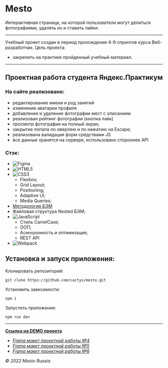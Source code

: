 # Mesto 
Интерактивная страница, на которой пользователи могут делиться фотографиями, удалять их и ставить лайки.

---
Учебный проект создан в период прохождения 4-9 спринтов курса Веб-разработчик.
Цель проекта:
+ закрепить на практике пройденный учебный материал.

---
## Проектная работа студента Яндекс.Практикум

### На сайте реализовано:
  - редактирование имени и род занятий
  - изменение аватарки профиля
  - добавление и удаление фотографии мест с описанием
  - реализован рейтинг фотографии (кнопка лайк)
  - просмотр фотографии на полный экран;
  - закрытие попапа по оверлею и по нажатию на Escape;
  - реализована валидация форм средствами JS
  - все данные хранятся на сервере, использовано стороннее API

### Стэк:
+ ![Figma](https://img.shields.io/badge/figma-%23F24E1E.svg?style=for-the-badge&logo=figma&logoColor=white)
+ ![HTML5](https://img.shields.io/badge/html5-%23E34F26.svg?style=for-the-badge&logo=html5&logoColor=white)
+ ![CSS3](https://img.shields.io/badge/css3-%231572B6.svg?style=for-the-badge&logo=css3&logoColor=white)
  - Flexbox;
  - Grid Layout;
  - Positioning;
  - Adaptive UI;
  - Media Queries;
+ [Методология БЭМ](https://ru.bem.info/methodology/)
+ Файловая структура Nested БЭМ;
+ ![JavaScript](https://img.shields.io/badge/javascript-%23323330.svg?style=for-the-badge&logo=javascript&logoColor=%23F7DF1E)
  - Стиль CamelCase;
  - ООП;
  - Асинхронность и оптимизация;
  - REST API
+ ![Webpack](https://img.shields.io/badge/webpack-%238DD6F9.svg?style=for-the-badge&logo=webpack&logoColor=black)

## Установка и запуск приложения:

Клонировать репозиторий:

    git clone https://github.com/cactys/mesto.git

Установить зависимости:

    npm i

Запустить приложение:

    npm run dev

---
**[Ссылка на DEMO проекта](https://cactys.github.io/mesto/)**
  - *[Figma макет проектной работы №4](https://www.figma.com/file/FwbxqeyjpfDI5YAxPnpc65/JavaScript.-Sprint-4?node-id=28212%3A155)*
  - *[Figma макет проектной работы №5](https://www.figma.com/file/bjyvbKKJN2naO0ucURl2Z0/JavaScript.-Sprint-5?node-id=0%3A1)*
  - *[Figma макет проектной работы №6](https://www.figma.com/file/kRVLKwYG3d1HGLvh7JFWRT/JavaScript.-Sprint-6?node-id=0%3A1)*

*&copy; 2022 Mesto Russia*
